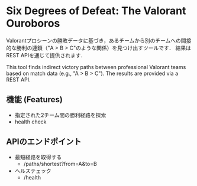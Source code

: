 # Six Degrees of Defeat: The Valorant Ouroboros
Valorantプロシーンの勝敗データに基づき，あるチームから別のチームへの間接的な勝利の連鎖（"A > B > C"のような関係）を見つけ出すツールです．
結果はREST APIを通じて提供されます．

This tool finds indirect victory paths between professional Valorant teams based on match data (e.g., "A > B > C"). The results are provided via a REST API.

## 機能 (Features)
- 指定された2チーム間の勝利経路を探索
- health check

## APIのエンドポイント
- 最短経路を取得する
    - /paths/shortest?from=A&to=B
- ヘルステェック
    - /health
